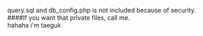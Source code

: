 query.sql and db_config.php is not included because of security. <br>
####If you want that private files, call me. <br>
hahaha i'm taeguk

